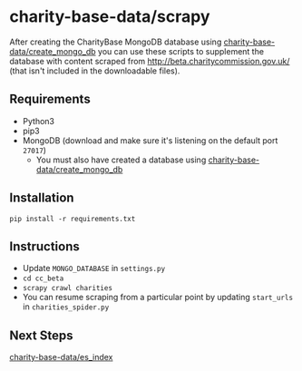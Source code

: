 # charity-base-data/scrapy

After creating the CharityBase MongoDB database using [charity-base-data/create_mongo_db](../create_mongo_db) you can use these scripts to supplement the database with content scraped from http://beta.charitycommission.gov.uk/ (that isn't included in the downloadable files).

## Requirements
* Python3
* pip3
* MongoDB (download and make sure it's listening on the default port `27017`)
  * You must also have created a database using [charity-base-data/create_mongo_db](../create_mongo_db)

## Installation
```shell
pip install -r requirements.txt
```

## Instructions
* Update `MONGO_DATABASE` in `settings.py`
* `cd cc_beta`
* `scrapy crawl charities`
* You can resume scraping from a particular point by updating `start_urls` in `charities_spider.py`

## Next Steps
[charity-base-data/es_index](../es_index)